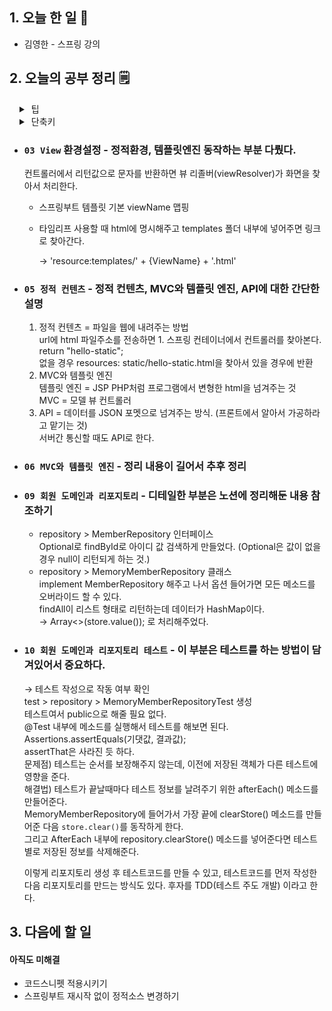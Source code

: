 <!-- 20210715 목 day 39 -->
<!--  
day 39

인텔리제이 팁과 단축키

김영한 스프링 강의 시작

-->

## 1. 오늘 한 일 📅

*   김영한 - 스프링 강의

## 2. 오늘의 공부 정리 🗒️

<details style="padding-left: 1rem">
<summary>&nbsp;팁</summary>
<div style="padding-left: 1rem; letter-spacing:0.5px; line-height:170%" markdown="1">
    <ul>
        <li>IntelliJ 환경설정에서 그레이들을 intellij로 변경해주면 시작 속도가 더 빨라진다.</li>
        <li>spring-boot-devtools 라이브러리를 추가하면 html 파일 컴파일 시 서버 재시작 없이 View 파일 변경 가능하다.<br>
        아직 해보진 않았음</li>
        <li>현업에선 로그에 대해 잘 알아야 한다. <code>slf4j</code>, <code>logback</code> 따로 검색해보기</li>
        <li><code>alt+enter</code>로 AddonStaticImport를 해주면 라이브러리명 안붙이고 메소드를 바로 쓸 수 있게 된다. (파이썬에서 from @ import # 와 비슷한듯)</li>
    </ul>
</div>
</details>
<details style="padding-left: 1rem">
<summary>&nbsp;단축키</summary>
<div style="padding-left: 1rem; letter-spacing:0.5px; line-height:170%" markdown="1">
    <ul>
        <li><code>ctrl+shift+enter</code> → 자동으로 ; 넣어주고 다음줄로 이동해주는 단축키.</li>
        <li><code>shift+f6</code> 리네임으로 일괄적으로 변수명 변경 해준다.</li>
    </ul>
</div>
</details>

*   ### `03 View` 환경설정 - 정적환경, 템플릿엔진 동작하는 부분 다뤘다.  
    
    컨트롤러에서 리턴값으로 문자를 반환하면 뷰 리졸버(viewResolver)가 화면을 찾아서 처리한다.
    
    *   스프링부트 템플릿 기본 viewName 맵핑
    
    *   타임리프 사용할 때 html에 명시해주고 templates 폴더 내부에 넣어주면 링크로 찾아간다.
    
        → 'resource:templates/' + {ViewName} + '.html'
    
*   ### `05 정적 컨텐츠` - 정적 컨텐츠, MVC와 템플릿 엔진, API에 대한 간단한 설명
    
    1.  정적 컨텐츠 = 파일을 웹에 내려주는 방법  
        url에 html 파일주소를 전송하면 1. 스프링 컨테이너에서 컨트롤러를 찾아본다. return "hello-static";  
        없을 경우 resources: static/hello-static.html을 찾아서 있을 경우에 반환
    2.  MVC와 템플릿 엔진  
        템플릿 엔진 = JSP PHP처럼 프로그램에서 변형한 html을 넘겨주는 것  
        MVC = 모델 뷰 컨트롤러  
    3.  API = 데이터를 JSON 포멧으로 넘겨주는 방식. (프론트에서 알아서 가공하라고 맡기는 것)  
        서버간 통신할 때도 API로 한다.
*   ### `06 MVC와 템플릿 엔진` - 정리 내용이 길어서 추후 정리

*   ### `09 회원 도메인과 리포지토리` - 디테일한 부분은 노션에 정리해둔 내용 참조하기
    
    *   repository > MemberRepository 인터페이스  
        Optional로 findById로 아이디 값 검색하게 만들었다. (Optional은 값이 없을 경우 null이 리턴되게 하는 것.)  
    *   repository > MemoryMemberRepository 클래스  
        implement MemberRepository 해주고 나서 옵션 들어가면 모든 메소드를 오버라이드 할 수 있다.  
        findAll이 리스트 형태로 리턴하는데 데이터가 HashMap이다.  
        → Array<>(store.value()); 로 처리해주었다.
    
*   ### **`10 회원 도메인과 리포지토리 테스트`** - 이 부분은 테스트를 하는 방법이 담겨있어서 중요하다.  
    
    → 테스트 작성으로 작동 여부 확인  
    test > repository > MemoryMemberRepositoryTest 생성  
    테스트여서 public으로 해줄 필요 없다.  
    @Test 내부에 메소드를 실행해서 테스트를 해보면 된다.  
    Assertions.assertEquals(기댓값, 결과값);  
    assertThat은 사라진 듯 하다.  
    문제점) 테스트는 순서를 보장해주지 않는데, 이전에 저장된 객체가 다른 테스트에 영향을 준다.  
    해결법) 테스트가 끝날때마다 테스트 정보를 날려주기 위한 afterEach() 메소드를 만들어준다.  
    MemoryMemberRepository에 들어가서 가장 끝에 clearStore() 메소드를 만들어준 다음 `store.clear()`를 동작하게 한다.  
    그리고 AfterEach 내부에 repository.clearStore() 메소드를 넣어준다면 테스트별로 저장된 정보를 삭제해준다.
    
    이렇게 리포지토리 생성 후 테스트코드를 만들 수 있고, 테스트코드를 먼저 작성한 다음 리포지토리를 만드는 방식도 있다. 후자를 TDD(테스트 주도 개발) 이라고 한다.



## 3. 다음에 할 일

#### 아직도 미해결

*   코드스니펫 적용시키기
*   스프링부트 재시작 없이 정적소스 변경하기

